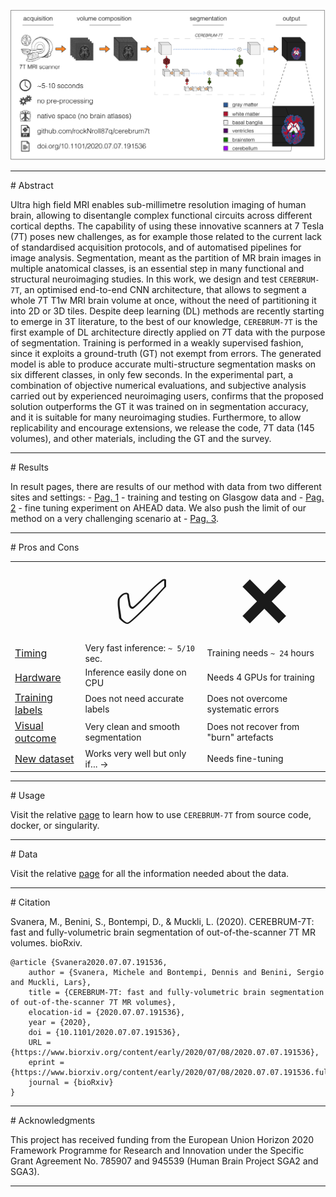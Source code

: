
<p align="center">
<img src="./misc/graphical_abstract.png" width="800" />  
</p>


<hr>
# Abstract

Ultra high field MRI enables sub-millimetre resolution imaging of human brain, allowing to disentangle complex functional circuits across different cortical depths.
The capability of using these innovative scanners at 7 Tesla (7T) poses new challenges, as for example those related to the current lack of standardised acquisition protocols, and of automatised pipelines for image analysis.
Segmentation, meant as the partition of MR brain images in multiple anatomical classes, is an essential step in many functional and structural neuroimaging studies.
In this work, we design and test `CEREBRUM-7T`, an optimised end-to-end CNN architecture, that allows to segment a whole 7T T1w MRI brain volume at once, without the need of partitioning it into 2D or 3D tiles.
Despite deep learning (DL) methods are recently starting to emerge in 3T literature, to the best of our knowledge, `CEREBRUM-7T` is the first example of DL architecture directly applied on 7T data with the purpose of segmentation.
Training is performed in a weakly supervised fashion, since it exploits a ground-truth (GT) not exempt from errors. 
The generated model is able to produce accurate multi-structure segmentation masks on six different classes, in only few seconds.
In the experimental part, a combination of objective numerical evaluations, and subjective analysis 
carried out by experienced neuroimaging users, confirms that the proposed solution outperforms the GT it was trained on in segmentation accuracy, and it is suitable for many neuroimaging studies.
Furthermore, to allow replicability and encourage extensions, we release the code, 7T data (145 volumes), and other materials, including the GT and the survey.

<hr>
# Results

<!--
<p align="center">
<img src="https://media.giphy.com/media/3o7btQ0NH6Kl8CxCfK/giphy.gif" height="300" />  
</p> -->

In result pages, there are results of our method with data from two different sites and settings: - <a href="https://rocknroll87q.github.io/cerebrum7t/results_glasgow">Pag. 1</a> - training and testing on Glasgow data and - <a href="https://rocknroll87q.github.io/cerebrum7t/results_ahead">Pag. 2</a> - fine tuning experiment on AHEAD data.
We also push the limit of our method on a very challenging scenario at - <a href="https://rocknroll87q.github.io/cerebrum7t/results_Schneider19">Pag. 3</a>.


<hr>
# Pros and Cons

<table align="center" width="80%">
 <tr>
    <td><b style="font-size:30px"></b></td>
    <td><center><span style='font-size:100px;'>&#9989;</span></center></td>
    <td><center><span style='font-size:100px;'>&#10060;</span></center></td>
 </tr>
 <tr>
    <td><u style="font-size:16px">Timing</u></td>
    <td>Very fast inference: <code>~ 5/10</code> sec.</td>
    <td>Training needs <code>~ 24</code> hours</td>
 </tr>
 <tr>
    <td><u style="font-size:16px">Hardware</u></td>
    <td>Inference easily done on CPU</td>
    <td>Needs 4 GPUs for training</td>
 </tr>
 <tr>
    <td><u style="font-size:16px">Training labels</u></td>
    <td>Does not need accurate labels</td>
    <td>Does not overcome systematic errors</td>
 </tr>
 <tr>
    <td><u style="font-size:16px">Visual outcome</u></td>
    <td>Very clean and smooth segmentation</td>
    <td>Does not recover from "burn" artefacts</td>
 </tr>
 <tr>
    <td><u style="font-size:16px">New dataset</u></td>
    <td>Works very well but only if... &#8594;</td>
    <td>Needs fine-tuning</td>
 </tr>
 
</table>

<hr>
# Usage

Visit the relative [page](https://rocknroll87q.github.io/cerebrum7t/usage) to learn how to use `CEREBRUM-7T` from source code, docker, or singularity.

<hr>
# Data

Visit the relative [page](https://rocknroll87q.github.io/cerebrum7t/usage) for all the information needed about the data.


<hr>
# Citation

Svanera, M., Benini, S., Bontempi, D., & Muckli, L. (2020). CEREBRUM-7T: fast and fully-volumetric brain segmentation of out-of-the-scanner 7T MR volumes. bioRxiv.

```
@article {Svanera2020.07.07.191536,
	author = {Svanera, Michele and Bontempi, Dennis and Benini, Sergio and Muckli, Lars},
	title = {CEREBRUM-7T: fast and fully-volumetric brain segmentation of out-of-the-scanner 7T MR volumes},
	elocation-id = {2020.07.07.191536},
	year = {2020},
	doi = {10.1101/2020.07.07.191536},
	URL = {https://www.biorxiv.org/content/early/2020/07/08/2020.07.07.191536},
	eprint = {https://www.biorxiv.org/content/early/2020/07/08/2020.07.07.191536.full.pdf},
	journal = {bioRxiv}
}
```

<hr>
# Acknowledgments

This project has received funding from the European Union Horizon 2020 Framework Programme for Research and Innovation under the Specific Grant Agreement No. 785907 and 945539 (Human Brain Project SGA2 and SGA3).


<hr>

